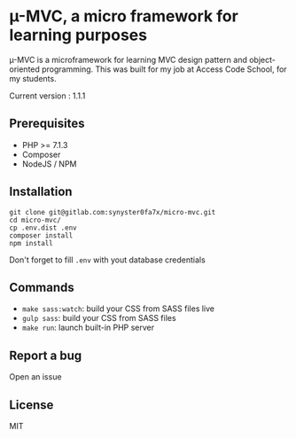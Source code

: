 # µ-MVC, a micro framework for learning purposes

µ-MVC is a microframework for learning MVC design pattern and object-oriented programming. This was built for my job at Access Code School, for my students.

Current version : 1.1.1

## Prerequisites

* PHP >= 7.1.3
* Composer
* NodeJS / NPM

## Installation

```
git clone git@gitlab.com:synyster0fa7x/micro-mvc.git
cd micro-mvc/
cp .env.dist .env
composer install
npm install
```

Don't forget to fill `.env` with yout database credentials

## Commands

* `make sass:watch`: build your CSS from SASS files live
* `gulp sass`: build your CSS from SASS files
* `make run`: launch built-in PHP server 

## Report a bug

Open an issue

## License

MIT